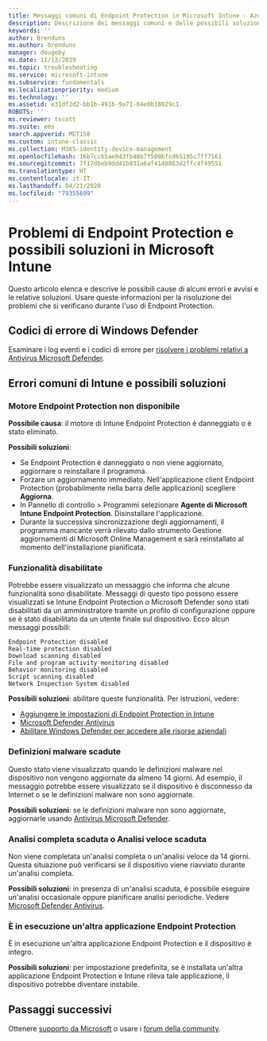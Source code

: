 ```yaml
---
title: Messaggi comuni di Endpoint Protection in Microsoft Intune - Azure | Microsoft Docs
description: Descrizione dei messaggi comuni e delle possibili soluzioni durante l'utilizzo e la risoluzione dei problemi di Endpoint Protection e Microsoft Defender in Microsoft Intune.
keywords: ''
author: Brenduns
ms.author: brenduns
manager: dougeby
ms.date: 11/13/2019
ms.topic: troubleshooting
ms.service: microsoft-intune
ms.subservice: fundamentals
ms.localizationpriority: medium
ms.technology: ''
ms.assetid: e31df2d2-bb1b-491b-9a71-04e0b18829c1
ROBOTS: ''
ms.reviewer: tscott
ms.suite: ems
search.appverid: MET150
ms.custom: intune-classic
ms.collection: M365-identity-device-management
ms.openlocfilehash: 16b7cc65ae043fb48b7f500bfcd65195c7ff7561
ms.sourcegitcommit: 7f17d6eb9dd41b031a6af4148863d2ffc4f49551
ms.translationtype: HT
ms.contentlocale: it-IT
ms.lasthandoff: 04/21/2020
ms.locfileid: "79355699"
---
```

# <a name="endpoint-protection-issues-and-possible-solutions-in-microsoft-intune"></a>Problemi di Endpoint Protection e possibili soluzioni in Microsoft Intune

Questo articolo elenca e descrive le possibili cause di alcuni errori e avvisi e le relative soluzioni. Usare queste informazioni per la risoluzione dei problemi che si verificano durante l'uso di Endpoint Protection.

## <a name="microsoft-defender-error-codes"></a>Codici di errore di Windows Defender

Esaminare i log eventi e i codici di errore per [risolvere i problemi relativi a Antivirus Microsoft Defender](https://docs.microsoft.com/windows/security/threat-protection/windows-defender-antivirus/troubleshoot-windows-defender-antivirus).

## <a name="common-intune-errors-and-possible-resolutions"></a>Errori comuni di Intune e possibili soluzioni

### <a name="endpoint-protection-engine-unavailable"></a>Motore Endpoint Protection non disponibile

**Possibile causa**: il motore di Intune Endpoint Protection è danneggiato o è stato eliminato.

**Possibili soluzioni**:

- Se Endpoint Protection è danneggiato o non viene aggiornato, aggiornare o reinstallare il programma.
- Forzare un aggiornamento immediato. Nell'applicazione client Endpoint Protection (probabilmente nella barra delle applicazioni) scegliere **Aggiorna**.
- In Pannello di controllo > Programmi selezionare **Agente di Microsoft Intune Endpoint Protection**. Disinstallare l'applicazione.
- Durante la successiva sincronizzazione degli aggiornamenti, il programma mancante verrà rilevato dallo strumento Gestione aggiornamenti di Microsoft Online Management e sarà reinstallato al momento dell'installazione pianificata.

### <a name="features-are-disabled"></a>Funzionalità disabilitate

Potrebbe essere visualizzato un messaggio che informa che alcune funzionalità sono disabilitate. Messaggi di questo tipo possono essere visualizzati se Intune Endpoint Protection o Microsoft Defender sono stati disabilitati da un amministratore tramite un profilo di configurazione oppure se è stato disabilitato da un utente finale sul dispositivo. Ecco alcun messaggi possibili:

`Endpoint Protection disabled`  
`Real-time protection disabled`  
`Download scanning disabled`  
`File and program activity monitoring disabled`  
`Behavior monitoring disabled`  
`Script scanning disabled`  
`Network Inspection System disabled`  

**Possibili soluzioni**: abilitare queste funzionalità. Per istruzioni, vedere:

- [Aggiungere le impostazioni di Endpoint Protection in Intune](../protect/endpoint-protection-configure.md)
- [Microsoft Defender Antivirus](../configuration/device-restrictions-windows-10.md#microsoft-defender-antivirus)
- [Abilitare Windows Defender per accedere alle risorse aziendali](../user-help/turn-on-defender-windows.md)

### <a name="malware-definitions-out-of-date"></a>Definizioni malware scadute

Questo stato viene visualizzato quando le definizioni malware nel dispositivo non vengono aggiornate da almeno 14 giorni. Ad esempio, il messaggio potrebbe essere visualizzato se il dispositivo è disconnesso da Internet o se le definizioni malware non sono aggiornate.

**Possibili soluzioni**: se le definizioni malware non sono aggiornate, aggiornarle usando [Antivirus Microsoft Defender](../configuration/device-restrictions-windows-10.md#microsoft-defender-antivirus).

### <a name="full-scan-overdue-or-quick-scan-overdue"></a>Analisi completa scaduta o Analisi veloce scaduta

Non viene completata un'analisi completa o un'analisi veloce da 14 giorni. Questa situazione può verificarsi se il dispositivo viene riavviato durante un'analisi completa.

**Possibili soluzioni**: in presenza di un'analisi scaduta, è possibile eseguire un'analisi occasionale oppure pianificare analisi periodiche. Vedere [Microsoft Defender Antivirus](../configuration/device-restrictions-windows-10.md#microsoft-defender-antivirus).

### <a name="another-endpoint-protection-application-running"></a>È in esecuzione un'altra applicazione Endpoint Protection

È in esecuzione un'altra applicazione Endpoint Protection e il dispositivo è integro.

**Possibili soluzioni**: per impostazione predefinita, se è installata un'altra applicazione Endpoint Protection e Intune rileva tale applicazione, il dispositivo potrebbe diventare instabile.

## <a name="next-steps"></a>Passaggi successivi

Ottenere [supporto da Microsoft](get-support.md) o usare i [forum della community](https://social.technet.microsoft.com/Forums/en-US/home?category=microsoftintune).
